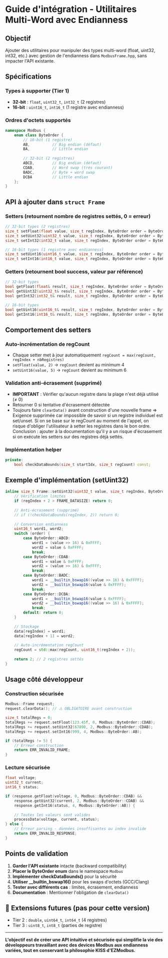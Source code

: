 # Guide d'intégration - Utilitaires Multi-Word avec Endianness

## Objectif
Ajouter des utilitaires pour manipuler des types multi-word (float, uint32, int32, etc.) avec gestion de l'endianness dans `ModbusFrame.hpp`, sans impacter l'API existante.

## Spécifications

### Types à supporter (Tier 1)
- **32-bit** : `float`, `uint32_t`, `int32_t` (2 registres)  
- **16-bit** : `uint16_t`, `int16_t` (1 registre avec endianness)

### Ordres d'octets supportés
```cpp
namespace Modbus {
    enum class ByteOrder {
        // 16-bit (1 registre)
        AB,          // Big endian (défaut)
        BA,          // Little endian
        
        // 32-bit (2 registres)  
        ABCD,        // Big endian (défaut)
        CDAB,        // Word swap (très courant)
        BADC,        // Byte + word swap
        DCBA         // Little endian
    };
}
```

## API à ajouter dans `struct Frame`

### Setters (retournent nombre de registres settés, 0 = erreur)
```cpp
// 32-bit types (2 registres)
size_t setFloat(float value, size_t regIndex, ByteOrder order = ByteOrder::ABCD);
size_t setUint32(uint32_t value, size_t regIndex, ByteOrder order = ByteOrder::ABCD);  
size_t setInt32(int32_t value, size_t regIndex, ByteOrder order = ByteOrder::ABCD);

// 16-bit types (1 registre avec endianness)
size_t setUint16(uint16_t value, size_t regIndex, ByteOrder order = ByteOrder::AB);
size_t setInt16(int16_t value, size_t regIndex, ByteOrder order = ByteOrder::AB);
```

### Getters (retournent bool success, valeur par référence)
```cpp
// 32-bit types
bool getFloat(float& result, size_t regIndex, ByteOrder order = ByteOrder::ABCD) const;
bool getUint32(uint32_t& result, size_t regIndex, ByteOrder order = ByteOrder::ABCD) const;
bool getInt32(int32_t& result, size_t regIndex, ByteOrder order = ByteOrder::ABCD) const;

// 16-bit types  
bool getUint16(uint16_t& result, size_t regIndex, ByteOrder order = ByteOrder::AB) const;
bool getInt16(int16_t& result, size_t regIndex, ByteOrder order = ByteOrder::AB) const;
```

## Comportement des setters

### Auto-incrémentation de regCount
- Chaque setter met à jour automatiquement `regCount = max(regCount, regIndex + nbRegistres)`
- `setFloat(value, 2)` → `regCount` devient au minimum 4
- `setUint16(value, 5)` → `regCount` devient au minimum 6

### Validation anti-écrasement (supprimé)
- **IMPORTANT** : Vérifier qu'aucun registre dans la plage n'est déjà utilisé (≠ 0)
- Retourner 0 si tentative d'écrasement détectée
- Toujours faire `clearData()` avant construction d'une nouvelle frame
=> Exigence supprimée car impossible de savoir si un registre individuel est set/unset. Si on se base sur le regCount au moment de l'appel, on risque d'obliger l'utilisateur à setter les registres dans le bon ordre. Conclusion : ajouter à la documentation qu'il y a un risque d'écrasement si on exécute les setters sur des registres déjà settés.

### Implémentation helper
```cpp
private:
    bool checkDataBounds(size_t startIdx, size_t regCount) const;
```

## Exemple d'implémentation (setUint32)

```cpp
inline size_t Frame::setUint32(uint32_t value, size_t regIndex, ByteOrder order) {
    // Vérification limites
    if (regIndex + 2 > FRAME_DATASIZE) return 0;
    
    // Anti-écrasement (supprimé)
    // if (!checkDataBounds(regIndex, 2)) return 0;
    
    // Conversion endianness
    uint16_t word1, word2;
    switch (order) {
        case ByteOrder::ABCD:
            word1 = (value >> 16) & 0xFFFF;
            word2 = value & 0xFFFF;
            break;
        case ByteOrder::CDAB:
            word1 = value & 0xFFFF;
            word2 = (value >> 16) & 0xFFFF;
            break;
        case ByteOrder::BADC:
            word1 = __builtin_bswap16((value >> 16) & 0xFFFF);
            word2 = __builtin_bswap16(value & 0xFFFF);
            break;
        case ByteOrder::DCBA:
            word1 = __builtin_bswap16(value & 0xFFFF);
            word2 = __builtin_bswap16((value >> 16) & 0xFFFF);
            break;
        default: return 0;
    }
    
    // Stockage
    data[regIndex] = word1;
    data[regIndex + 1] = word2;
    
    // Auto-incrémentation regCount
    regCount = std::max(regCount, uint16_t(regIndex + 2));
    
    return 2; // 2 registres settés
}
```

## Usage côté développeur

### Construction sécurisée
```cpp
Modbus::Frame request;
request.clearData(); // ⚠️ OBLIGATOIRE avant construction

size_t totalRegs = 0;
totalRegs += request.setFloat(123.45f, 0, Modbus::ByteOrder::CDAB);    // regCount → 2
totalRegs += request.setUint32(67890, 2, Modbus::ByteOrder::CDAB);     // regCount → 4  
totalRegs += request.setInt16(999, 4, Modbus::ByteOrder::AB);          // regCount → 5

if (totalRegs != 5) {
    // Erreur construction
    return ERR_INVALID_FRAME;
}
```

### Lecture sécurisée  
```cpp
float voltage;
uint32_t current;
int16_t status;

if (response.getFloat(voltage, 0, Modbus::ByteOrder::CDAB) &&
    response.getUint32(current, 2, Modbus::ByteOrder::CDAB) &&
    response.getInt16(status, 4, Modbus::ByteOrder::AB)) {
    
    // Toutes les valeurs sont valides
    processData(voltage, current, status);
} else {
    // Erreur parsing - données insuffisantes ou index invalide
    return ERR_INVALID_RESPONSE;
}
```

## Points de validation

1. **Garder l'API existante** intacte (backward compatibility)
2. **Placer le ByteOrder enum** dans le namespace `Modbus`
3. **Implémenter checkDataBounds()** pour la sécurité
4. **Utiliser __builtin_bswap16()** pour les swaps d'octets (GCC/Clang)
5. **Tester avec différents cas** : limites, écrasement, endianness
6. **Documentation** : Mentionner l'obligation de `clearData()`

## 🔮 Extensions futures (pas pour cette version)
- Tier 2 : `double`, `uint64_t`, `int64_t` (4 registres)
- Tier 3 : `uint8_t`, `int8_t` (parties de registre)

---

**L'objectif est de créer une API intuitive et sécurisée qui simplifie la vie des développeurs travaillant avec des devices Modbus aux endianness variées, tout en conservant la philosophie KISS d'EZModbus.**